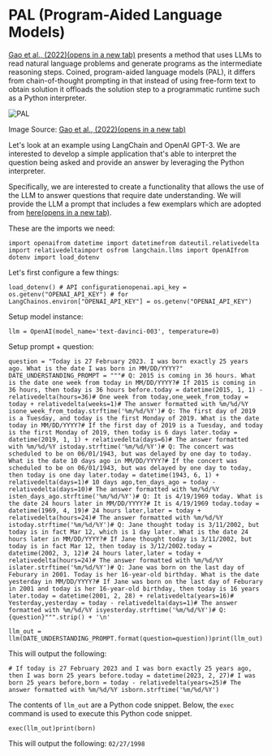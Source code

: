 # PAL (Program-Aided Language Models)

[Gao et al., (2022)(opens in a new tab)](https://arxiv.org/abs/2211.10435) presents a method that uses LLMs to read natural language problems and generate programs as the intermediate reasoning steps. Coined, program-aided language models (PAL), it differs from chain-of-thought prompting in that instead of using free-form text to obtain solution it offloads the solution step to a programmatic runtime such as a Python interpreter.

![PAL](https://www.promptingguide.ai/_next/image?url=%2F_next%2Fstatic%2Fmedia%2Fpal.dfc96526.png&w=1920&q=75)

Image Source: [Gao et al., (2022)(opens in a new tab)](https://arxiv.org/abs/2211.10435)

Let's look at an example using LangChain and OpenAI GPT-3. We are interested to develop a simple application that's able to interpret the question being asked and provide an answer by leveraging the Python interpreter.

Specifically, we are interested to create a functionality that allows the use of the LLM to answer questions that require date understanding. We will provide the LLM a prompt that includes a few exemplars which are adopted from [here(opens in a new tab)](https://github.com/reasoning-machines/pal/blob/main/pal/prompt/date_understanding_prompt.py).

These are the imports we need:

```
import openaifrom datetime import datetimefrom dateutil.relativedelta import relativedeltaimport osfrom langchain.llms import OpenAIfrom dotenv import load_dotenv
```



Let's first configure a few things:

```
load_dotenv() # API configurationopenai.api_key = os.getenv("OPENAI_API_KEY") # for LangChainos.environ["OPENAI_API_KEY"] = os.getenv("OPENAI_API_KEY")
```



Setup model instance:

```
llm = OpenAI(model_name='text-davinci-003', temperature=0)
```



Setup prompt + question:

```
question = "Today is 27 February 2023. I was born exactly 25 years ago. What is the date I was born in MM/DD/YYYY?" DATE_UNDERSTANDING_PROMPT = """# Q: 2015 is coming in 36 hours. What is the date one week from today in MM/DD/YYYY?# If 2015 is coming in 36 hours, then today is 36 hours before.today = datetime(2015, 1, 1) - relativedelta(hours=36)# One week from today,one_week_from_today = today + relativedelta(weeks=1)# The answer formatted with %m/%d/%Y isone_week_from_today.strftime('%m/%d/%Y')# Q: The first day of 2019 is a Tuesday, and today is the first Monday of 2019. What is the date today in MM/DD/YYYY?# If the first day of 2019 is a Tuesday, and today is the first Monday of 2019, then today is 6 days later.today = datetime(2019, 1, 1) + relativedelta(days=6)# The answer formatted with %m/%d/%Y istoday.strftime('%m/%d/%Y')# Q: The concert was scheduled to be on 06/01/1943, but was delayed by one day to today. What is the date 10 days ago in MM/DD/YYYY?# If the concert was scheduled to be on 06/01/1943, but was delayed by one day to today, then today is one day later.today = datetime(1943, 6, 1) + relativedelta(days=1)# 10 days ago,ten_days_ago = today - relativedelta(days=10)# The answer formatted with %m/%d/%Y isten_days_ago.strftime('%m/%d/%Y')# Q: It is 4/19/1969 today. What is the date 24 hours later in MM/DD/YYYY?# It is 4/19/1969 today.today = datetime(1969, 4, 19)# 24 hours later,later = today + relativedelta(hours=24)# The answer formatted with %m/%d/%Y istoday.strftime('%m/%d/%Y')# Q: Jane thought today is 3/11/2002, but today is in fact Mar 12, which is 1 day later. What is the date 24 hours later in MM/DD/YYYY?# If Jane thought today is 3/11/2002, but today is in fact Mar 12, then today is 3/12/2002.today = datetime(2002, 3, 12)# 24 hours later,later = today + relativedelta(hours=24)# The answer formatted with %m/%d/%Y islater.strftime('%m/%d/%Y')# Q: Jane was born on the last day of Feburary in 2001. Today is her 16-year-old birthday. What is the date yesterday in MM/DD/YYYY?# If Jane was born on the last day of Feburary in 2001 and today is her 16-year-old birthday, then today is 16 years later.today = datetime(2001, 2, 28) + relativedelta(years=16)# Yesterday,yesterday = today - relativedelta(days=1)# The answer formatted with %m/%d/%Y isyesterday.strftime('%m/%d/%Y')# Q: {question}""".strip() + '\n'
```



```
llm_out = llm(DATE_UNDERSTANDING_PROMPT.format(question=question))print(llm_out)
```



This will output the following:

```
# If today is 27 February 2023 and I was born exactly 25 years ago, then I was born 25 years before.today = datetime(2023, 2, 27)# I was born 25 years before,born = today - relativedelta(years=25)# The answer formatted with %m/%d/%Y isborn.strftime('%m/%d/%Y')
```



The contents of `llm_out` are a Python code snippet. Below, the `exec` command is used to execute this Python code snippet.

```
exec(llm_out)print(born)
```



This will output the following: `02/27/1998`